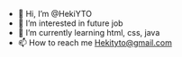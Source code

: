 - 👋 Hi, I’m @HekiYTO
- 👀 I’m interested in future job
- 🌱 I’m currently learning html, css, java
- 📫 How to reach me Hekityto@gmail.com
